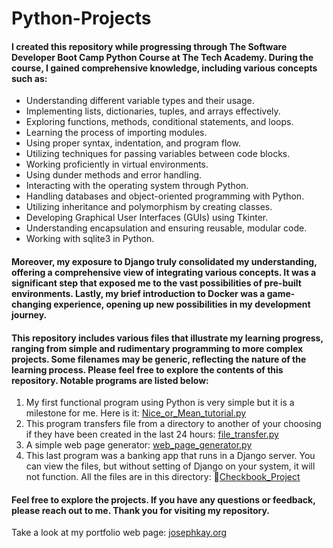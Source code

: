 # Python-Projects
#### I created this repository while progressing through The Software Developer Boot Camp Python Course at The Tech Academy. During the course, I gained comprehensive knowledge, including various concepts such as:<br>
- Understanding different variable types and their usage.
- Implementing lists, dictionaries, tuples, and arrays effectively.
- Exploring functions, methods, conditional statements, and loops.
- Learning the process of importing modules.
- Using proper syntax, indentation, and program flow.
- Utilizing techniques for passing variables between code blocks.
- Working proficiently in virtual environments.
- Using dunder methods and error handling.
- Interacting with the operating system through Python.
- Handling databases and object-oriented programming with Python.
- Utilizing inheritance and polymorphism by creating classes.
- Developing Graphical User Interfaces (GUIs) using Tkinter.
- Understanding encapsulation and ensuring reusable, modular code.
- Working with sqlite3 in Python.
#### Moreover, my exposure to Django truly consolidated my understanding, offering a comprehensive view of integrating various concepts. It was a significant step that exposed me to the vast possibilities of pre-built environments. Lastly, my brief introduction to Docker was a game-changing experience, opening up new possibilities in my development journey.<br>
#### This repository includes various files that illustrate my learning progress, ranging from simple and rudimentary programming to more complex projects. Some filenames may be generic, reflecting the nature of the learning process. Please feel free to explore the contents of this repository. Notable programs are listed below:
1. My first functional program using Python is very simple but it is a milestone for me. Here is it: [Nice_or_Mean_tutorial.py](Nice_or_Mean_tutorial.py)
2. This program transfers file from a directory to another of your choosing if they have been created in the last 24 hours: [file_transfer.py](file_transfer.py)
3. A simple web page generator: [web_page_generator.py](web_page_generator.py)
4. This last program was a banking app that runs in a Django server. You can view the files, but without setting
   of Django on your system, it will not function. All the files are in this directory: 📁[Checkbook_Project](Checkbook_Project)
#### Feel free to explore the projects. If you have any questions or feedback, please reach out to me. Thank you for visiting my repository.
Take a look at my portfolio web page: [josephkay.org](http://josephkay.org/)
